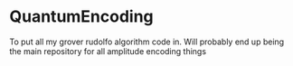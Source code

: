 # QuantumEncoding
To put all my grover rudolfo algorithm code in. Will probably end up being the main repository for all amplitude encoding things
